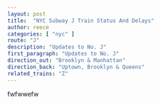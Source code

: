 ```yaml
---
layout: post
title:  "NYC Subway J Train Status And Delays"
author: reece
categories: [ "nyc" ]
route: "J"
description: "Updates to No. J"
first_paragraph: "Updates to No. J"
direction_out: "Brooklyn & Manhattan"
direction_back: "Uptown, Brooklyn & Queens"
related_trains: "Z"
---
```


fwfwwefw
